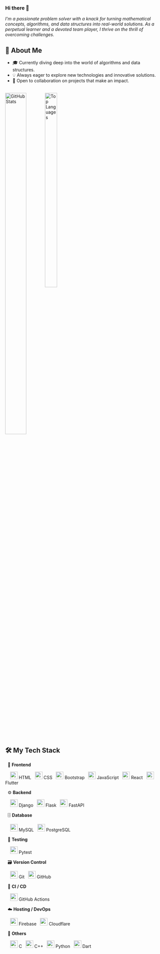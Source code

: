 ### Hi there 👋

<em>I'm a passionate problem solver with a knack for turning mathematical concepts, algorithms, and data structures into real-world solutions. As a perpetual learner and a devoted team player, I thrive on the thrill of overcoming challenges.</em>


## 🚀 About Me

- 🎓 Currently diving deep into the world of algorithms and data structures.
- 💡 Always eager to explore new technologies and innovative solutions.
- 🤝 Open to collaboration on projects that make an impact.

<br>

<!--
**Kaileshwaran13/Kaileshwaran13** is a ✨ _special_ ✨ repository because its `README.md` (this file) appears on your GitHub profile.

Here are some ideas to get you started:

- 🔭 I’m currently working on ...
- 🌱 I’m currently learning ...
- 👯 I’m looking to collaborate on ...
- 🤔 I’m looking for help with ...
- 💬 Ask me about ...
- 📫 How to reach me: ...
- 😄 Pronouns: ...
- ⚡ Fun fact: ...
-->

<div style="display: inline-block; width: 48%;">
  <img src="https://github-readme-stats.vercel.app/api?username=Kaileshwaran13&show_icons=true&theme=dracula" alt="GitHub Stats" style="width: 53%; height: auto; float: left">
  <img src="https://github-readme-stats.vercel.app/api/top-langs/?username=Kaileshwaran13&layout=compact&theme=dracula" alt="Top Languages" style="width: 40%; height: auto; float : left">
</div>

## 🛠️ My Tech Stack

&nbsp;&nbsp;🎨 **Frontend**  
<p> 
&nbsp;&nbsp;&nbsp;&nbsp;<img src="https://cdn.jsdelivr.net/gh/devicons/devicon/icons/html5/html5-plain.svg" width="24"/> HTML &nbsp; 
<img src="https://cdn.jsdelivr.net/gh/devicons/devicon/icons/css3/css3-plain.svg" width="24"/> CSS &nbsp; 
<img src="https://cdn.jsdelivr.net/gh/devicons/devicon/icons/bootstrap/bootstrap-original.svg" width="24"/> Bootstrap &nbsp; 
<img src="https://cdn.jsdelivr.net/gh/devicons/devicon/icons/javascript/javascript-plain.svg" width="24"/> JavaScript &nbsp; 
<img src="https://cdn.jsdelivr.net/gh/devicons/devicon/icons/react/react-original.svg" width="24"/> React &nbsp; 
<img src="https://cdn.jsdelivr.net/gh/devicons/devicon/icons/flutter/flutter-original.svg" width="24"/> Flutter 
</p>

&nbsp;&nbsp;⚙️ **Backend**  
<p> 
&nbsp;&nbsp;&nbsp;&nbsp;<img src="https://cdn.jsdelivr.net/gh/devicons/devicon/icons/django/django-plain.svg" width="24"/> Django &nbsp; 
<img src="https://cdn.jsdelivr.net/gh/devicons/devicon/icons/flask/flask-original.svg" width="24"/> Flask  &nbsp; 
<img src="https://cdn.jsdelivr.net/gh/devicons/devicon/icons/fastapi/fastapi-original.svg" width="24"/> FastAPI 
</p>

&nbsp;&nbsp;🗄️ **Database**  
<p> 
&nbsp;&nbsp;&nbsp;&nbsp;<img src="https://cdn.jsdelivr.net/gh/devicons/devicon/icons/mysql/mysql-original.svg" width="24"/> MySQL &nbsp; 
<img src="https://cdn.jsdelivr.net/gh/devicons/devicon/icons/postgresql/postgresql-original.svg" width="24"/> PostgreSQL 
</p>

&nbsp;&nbsp;🧪 **Testing**  
<p> 
&nbsp;&nbsp;&nbsp;&nbsp;<img src="https://cdn.jsdelivr.net/gh/devicons/devicon/icons/pytest/pytest-original-wordmark.svg" width="24"/> Pytest 
</p>

&nbsp;&nbsp;🗃️ **Version Control**  
<p> 
&nbsp;&nbsp;&nbsp;&nbsp;<img src="https://cdn.jsdelivr.net/gh/devicons/devicon/icons/git/git-original.svg" width="24"/> Git &nbsp; 
<img src="https://cdn.jsdelivr.net/gh/devicons/devicon/icons/github/github-original.svg" width="24"/> GitHub 
</p>

&nbsp;&nbsp;🔁 **CI / CD**  
<p> 
&nbsp;&nbsp;&nbsp;&nbsp;<img src="https://cdn.jsdelivr.net/gh/devicons/devicon/icons/githubactions/githubactions-original.svg" width="24"/> GitHub Actions 
</p>

&nbsp;&nbsp;☁️ **Hosting / DevOps**  
<p> 
&nbsp;&nbsp;&nbsp;&nbsp;<img src="https://cdn.jsdelivr.net/gh/devicons/devicon/icons/firebase/firebase-original-wordmark.svg" width="24"/> Firebase &nbsp; 
<img src="https://cdn.jsdelivr.net/gh/devicons/devicon/icons/cloudflare/cloudflare-original.svg" width="24"/> Cloudflare 
</p>

&nbsp;&nbsp;🧰 **Others**  
<p> 
&nbsp;&nbsp;&nbsp;&nbsp;<img src="https://cdn.jsdelivr.net/gh/devicons/devicon/icons/c/c-line.svg" width="24"/> C &nbsp; 
<img src="https://cdn.jsdelivr.net/gh/devicons/devicon/icons/cplusplus/cplusplus-original.svg" width="24"/> C++ &nbsp; 
<img src="https://cdn.jsdelivr.net/gh/devicons/devicon/icons/python/python-plain.svg" width="24"/> Python &nbsp; 
<img src="https://cdn.jsdelivr.net/gh/devicons/devicon/icons/dart/dart-original.svg" width="24"/> Dart
</p>
